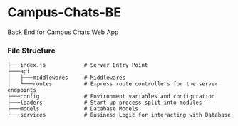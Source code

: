 # Campus-Chats-BE
Back End for Campus Chats Web App
### File Structure
```
├───index.js            # Server Entry Point
├───api
│   ├───middlewares     # Middlewares
│   └───routes          # Express route controllers for the server endpoints
├───config              # Environment variables and configuration
├───loaders             # Start-up process split into modules
├───models              # Database Models
└───services            # Business Logic for interacting with Database
